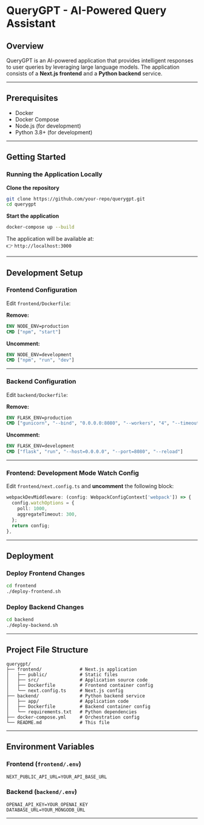 # QueryGPT - AI-Powered Query Assistant

## Overview

QueryGPT is an AI-powered application that provides intelligent responses to user queries by leveraging large language models. The application consists of a **Next.js frontend** and a **Python backend** service.

---

## Prerequisites

- Docker  
- Docker Compose  
- Node.js (for development)  
- Python 3.8+ (for development)

---

## Getting Started

### Running the Application Locally

**Clone the repository**

```bash
git clone https://github.com/your-repo/querygpt.git
cd querygpt
```

**Start the application**

```bash
docker-compose up --build
```

The application will be available at:  
👉 `http://localhost:3000`

---

## Development Setup

### Frontend Configuration

Edit `frontend/Dockerfile`:

**Remove:**

```dockerfile
ENV NODE_ENV=production
CMD ["npm", "start"]
```

**Uncomment:**

```dockerfile
ENV NODE_ENV=development
CMD ["npm", "run", "dev"]
```

---

### Backend Configuration

Edit `backend/Dockerfile`:

**Remove:**

```dockerfile
ENV FLASK_ENV=production
CMD ["gunicorn", "--bind", "0.0.0.0:8080", "--workers", "4", "--timeout", "120", "app:app"]
```

**Uncomment:**

```dockerfile
ENV FLASK_ENV=development
CMD ["flask", "run", "--host=0.0.0.0", "--port=8080", "--reload"]
```

---

### Frontend: Development Mode Watch Config

Edit `frontend/next.config.ts` and **uncomment** the following block:

```ts
webpackDevMiddleware: (config: WebpackConfigContext['webpack']) => {
  config.watchOptions = {
    poll: 1000,
    aggregateTimeout: 300,
  };
  return config;
},
```

---

## Deployment

### Deploy Frontend Changes

```bash
cd frontend
./deploy-frontend.sh
```

### Deploy Backend Changes

```bash
cd backend
./deploy-backend.sh
```

---

## Project File Structure

```
querygpt/
├── frontend/              # Next.js application
│   ├── public/            # Static files
│   ├── src/               # Application source code
│   ├── Dockerfile         # Frontend container config
│   └── next.config.ts     # Next.js config
├── backend/               # Python backend service
│   ├── app/               # Application code
│   ├── Dockerfile         # Backend container config
│   └── requirements.txt   # Python dependencies
├── docker-compose.yml     # Orchestration config
└── README.md              # This file
```

---

## Environment Variables

### Frontend (`frontend/.env`)

```env
NEXT_PUBLIC_API_URL=YOUR_API_BASE_URL
```

### Backend (`backend/.env`)

```env
OPENAI_API_KEY=YOUR_OPENAI_KEY
DATABASE_URL=YOUR_MONGODB_URL
```

---